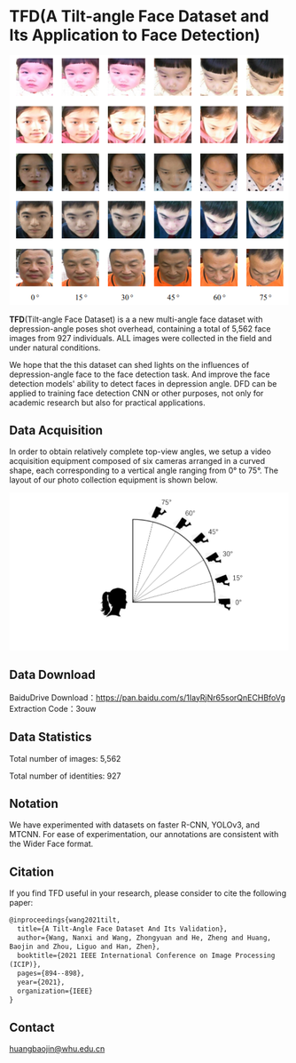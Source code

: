 # TFD(A Tilt-angle Face Dataset and Its Application to Face Detection)





<div align=center>
	<img src="./images/1.png"> 
</div>

**TFD**(Tilt-angle Face Dataset) is a  a new  multi-angle face dataset with depression-angle poses shot overhead, containing a total of 5,562 face images from 927 individuals. ALL images were collected in the field and under natural conditions.

We hope that the this dataset can shed lights on the influences of depression-angle face to the face detection task. And improve the face detection models' ability  to detect faces in depression angle. DFD can be applied to training face detection CNN or other purposes, not only for academic research but also for practical applications. 

## **Data Acquisition**

In order to obtain relatively complete top-view angles, we setup a video acquisition equipment composed of six cameras arranged in a curved shape, each corresponding to a vertical angle ranging from 0° to 75°. The layout of our photo collection equipment is shown below.

<div align=center>
	<img src="./images/2.png"> 
</div>

## Data Download

 BaiduDrive Download：https://pan.baidu.com/s/1IayRjNr65sorQnECHBfoVg Extraction Code：3ouw



## Data Statistics

Total number of images: 5,562

Total number of identities: 927

## Notation

We have experimented with datasets on faster R-CNN, YOLOv3, and MTCNN. For ease of experimentation, our annotations are consistent with the Wider Face format.

## Citation

If you find TFD useful in your research, please consider to cite the following paper:

```
@inproceedings{wang2021tilt,
  title={A Tilt-Angle Face Dataset And Its Validation},
  author={Wang, Nanxi and Wang, Zhongyuan and He, Zheng and Huang, Baojin and Zhou, Liguo and Han, Zhen},
  booktitle={2021 IEEE International Conference on Image Processing (ICIP)},
  pages={894--898},
  year={2021},
  organization={IEEE}
}
```

## Contact

huangbaojin@whu.edu.cn
